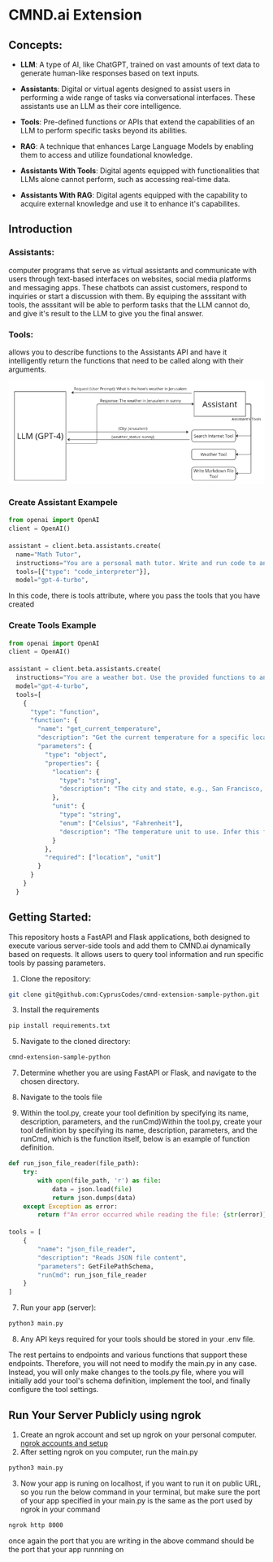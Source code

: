 # CMND.ai Extension

## Concepts: 
- **LLM**: A type of AI, like ChatGPT, trained on vast amounts of text data to generate human-like responses based on text inputs.

- **Assistants**: Digital or virtual agents designed to assist users in performing a wide range of tasks via conversational interfaces. These assistants use an LLM as their core intelligence.

- **Tools**: Pre-defined functions or APIs that extend the capabilities of an LLM to perform specific tasks beyond its abilities.
- **RAG**: A technique that enhances Large Language Models by enabling them to access and utilize foundational knowledge.

- **Assistants With Tools**: Digital agents equipped with functionalities that LLMs alone cannot perform, such as accessing real-time data.

- **Assistants With RAG**: Digital agents equipped with the capability to acquire external knowledge and use it to enhance it's capabilites.
  

## Introduction

### Assistants:
computer programs that serve as virtual assistants and communicate with users through text-based interfaces on websites, social media platforms and messaging apps. These chatbots can assist customers, respond to inquiries or start a discussion with them. By equiping the asssitant with tools, the asssitant will be able to perform tasks that the LLM cannot do, and give it's result to the LLM to give you the final answer.

### Tools:
allows you to describe functions to the Assistants API and have it intelligently return the functions that need to be called along with their arguments.

![src/assistants.png](src/assistants.png)

### Create Assistant Exampele
```python
from openai import OpenAI
client = OpenAI()
  
assistant = client.beta.assistants.create(
  name="Math Tutor",
  instructions="You are a personal math tutor. Write and run code to answer math questions.",
  tools=[{"type": "code_interpreter"}],
  model="gpt-4-turbo",
```
In this code, there is tools attribute, where you pass the tools that you have created

### Create Tools Example 

```python
from openai import OpenAI
client = OpenAI()

assistant = client.beta.assistants.create(
  instructions="You are a weather bot. Use the provided functions to answer questions.",
  model="gpt-4-turbo",
  tools=[
    {
      "type": "function",
      "function": {
        "name": "get_current_temperature",
        "description": "Get the current temperature for a specific location",
        "parameters": {
          "type": "object",
          "properties": {
            "location": {
              "type": "string",
              "description": "The city and state, e.g., San Francisco, CA"
            },
            "unit": {
              "type": "string",
              "enum": ["Celsius", "Fahrenheit"],
              "description": "The temperature unit to use. Infer this from the user's location."
            }
          },
          "required": ["location", "unit"]
        }
      }
    }
  }
```

## Getting Started: 
This repository hosts a FastAPI and Flask applications, both designed to execute various server-side tools  and add them to CMND.ai dynamically based on requests. It allows users to query tool information and run specific tools by passing parameters.

1. Clone the repository:
```bash
git clone git@github.com:CyprusCodes/cmnd-extension-sample-python.git
``` 

3. Install the requirements
```bash
pip install requirements.txt
```

5. Navigate to the cloned directory:
```bash
cmnd-extension-sample-python
```

7. Determine whether you are using FastAPI or Flask, and navigate to the chosen directory.

8. Navigate to the tools file

9. Within the tool.py, create your tool definition by specifying its name, description, parameters, and the runCmd)Within the tool.py, create your tool definition by specifying its name, description, parameters, and the runCmd, which is the function itself, below is an example of function definition.

```python
def run_json_file_reader(file_path):
    try:
        with open(file_path, 'r') as file:
            data = json.load(file)
            return json.dumps(data)
    except Exception as error:
        return f"An error occurred while reading the file: {str(error)}"
 
tools = [
    {
        "name": "json_file_reader",
        "description": "Reads JSON file content",
        "parameters": GetFilePathSchema,
        "runCmd": run_json_file_reader
    }
]
````
7. Run your app (server):
``` bash
python3 main.py
```
8. Any API keys required for your tools should be stored in your .env file.

The rest pertains to endpoints and various functions that support these endpoints. Therefore, you will not need to modify the main.py in any case. Instead, you will only make changes to the tools.py file, where you will initially add your tool's schema definition, implement the tool, and finally configure the tool settings.

## Run Your Server Publicly using ngrok 

1. Create an ngrok account and set up ngrok on your personal computer. [ngrok accounts and setup](https://ngrok.com/docs/getting-started/?os=macos)
2. After setting ngrok on you computer, run the main.py
```python
python3 main.py
```
3. Now your app is runing on localhost, if you want to run it on public URL, so you run the below command in your terminal, but make sure the port of your app specified in your main.py is the same as the port used by ngrok in your command 
```bash
ngrok http 8000 
```
once again the port that you are writing in the above command should be the port that your app runnning on 
